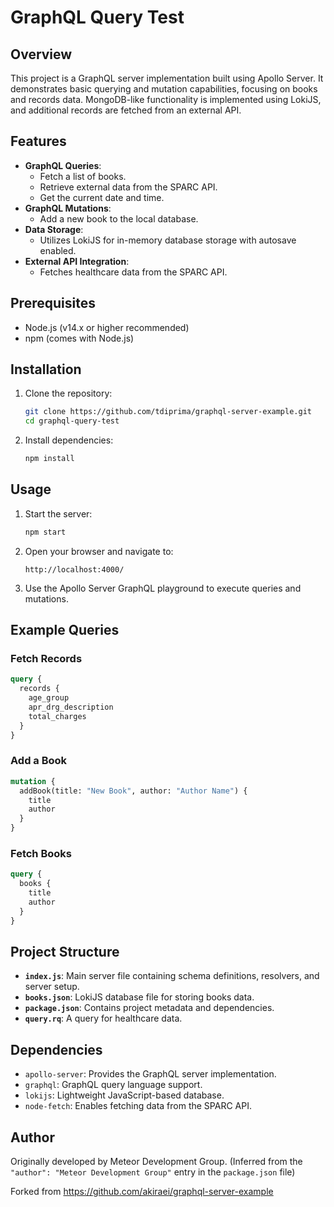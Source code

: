 # GraphQL Query Test

## Overview
This project is a GraphQL server implementation built using Apollo Server. It demonstrates basic querying and mutation capabilities, focusing on books and records data. MongoDB-like functionality is implemented using LokiJS, and additional records are fetched from an external API.

## Features
- **GraphQL Queries**:
  - Fetch a list of books.
  - Retrieve external data from the SPARC API.
  - Get the current date and time.
- **GraphQL Mutations**:
  - Add a new book to the local database.
- **Data Storage**:
  - Utilizes LokiJS for in-memory database storage with autosave enabled.
- **External API Integration**:
  - Fetches healthcare data from the SPARC API.

## Prerequisites
- Node.js (v14.x or higher recommended)
- npm (comes with Node.js)

## Installation
1. Clone the repository:

   ```bash
   git clone https://github.com/tdiprima/graphql-server-example.git
   cd graphql-query-test
   ```

2. Install dependencies:

   ```bash
   npm install
   ```

## Usage
1. Start the server:

   ```bash
   npm start
   ```

2. Open your browser and navigate to:

   ```
   http://localhost:4000/
   ```

3. Use the Apollo Server GraphQL playground to execute queries and mutations.

## Example Queries

### Fetch Records

```graphql
query {
  records {
    age_group
    apr_drg_description
    total_charges
  }
}
```

### Add a Book

```graphql
mutation {
  addBook(title: "New Book", author: "Author Name") {
    title
    author
  }
}
```

### Fetch Books

```graphql
query {
  books {
    title
    author
  }
}
```

## Project Structure
- **`index.js`**: Main server file containing schema definitions, resolvers, and server setup.
- **`books.json`**: LokiJS database file for storing books data.
- **`package.json`**: Contains project metadata and dependencies.
- **`query.rq`**: A query for healthcare data.

## Dependencies
- `apollo-server`: Provides the GraphQL server implementation.
- `graphql`: GraphQL query language support.
- `lokijs`: Lightweight JavaScript-based database.
- `node-fetch`: Enables fetching data from the SPARC API.

## Author
Originally developed by Meteor Development Group.
(Inferred from the `"author": "Meteor Development Group"` entry in the `package.json` file)

Forked from https://github.com/akiraei/graphql-server-example

<br>
